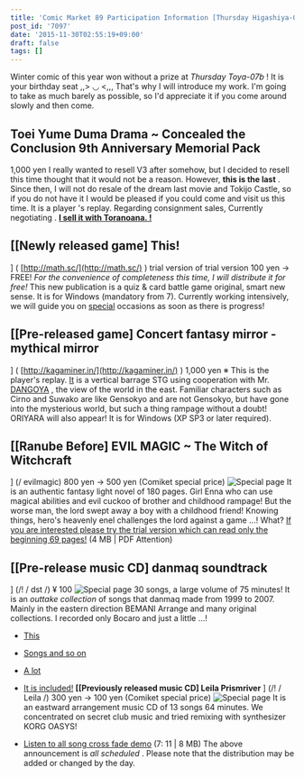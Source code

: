 ```yaml
---
title: 'Comic Market 89 Participation Information [Thursday Higashiya-07b]'
post_id: '7097'
date: '2015-11-30T02:55:19+09:00'
draft: false
tags: []
---
```


Winter comic of this year won without a prize at _Thursday Toya-07b_ ! It is your birthday seat ,,> ◡ <,,, That's why I will introduce my work. I'm going to take as much barely as possible, so I'd appreciate it if you come around slowly and then come.

## Toei Yume Duma Drama ~ Concealed the Conclusion 9th Anniversary Memorial Pack

1,000 yen I really wanted to resell V3 after somehow, but I decided to resell this time thought that it would not be a reason. However, **this is the last** . Since then, I will not do resale of the dream last movie and Tokijo Castle, so if you do not have it I would be pleased if you could come and visit us this time. It is a player 's replay. Regarding consignment sales, Currently negotiating . **[I sell it with Toranoana. !](http://www.toranoana.jp/mailorder/article/04/0030/38/09/040030380928.html)**

## \[\[Newly released game\] This!

\] ( [http://math.sc/](http://math.sc/) ) trial version of trial version 100 yen → FREE! _For the convenience of completeness this time, I will distribute it for free!_ This new publication is a quiz & card battle game original, smart new sense. It is for Windows (mandatory from 7). Currently working intensively, we will guide you on [special](http://math.sc/) occasions as soon as there is progress!

## \[\[Pre-released game\] Concert fantasy mirror - mythical mirror

\] ( [http://kagaminer.in/](http://kagaminer.in/) ) 1,000 yen ※ This is the player's replay. [It](http://dangoya.moo.jp/) is a vertical barrage STG using cooperation with Mr. [DANGOYA](http://dangoya.moo.jp/) , the view of the world in the east. Familiar characters such as Cirno and Suwako are like Gensokyo and are not Gensokyo, but have gone into the mysterious world, but such a thing rampage without a doubt! ORIYARA will also appear! It is for Windows (XP SP3 or later required).

## \[\[Ranube Before\] EVIL MAGIC ~ The Witch of Witchcraft

\] (/ evilmagic) 800 yen → 500 yen (Comiket special price) ![Special page](https://danmaq.com/wp-content/uploads/2012/11/em_POP.png) It is an authentic fantasy light novel of 180 pages. Girl Enna who can use magical abilities and evil cuckoo of brother and childhood rampage! But the worse man, the lord swept away a boy with a childhood friend! Knowing things, hero's heavenly enel challenges the lord against a game ...! What? [If you are interested please try the trial version which can read only the beginning 69 pages!](/filez/em_trial.pdf) (4 MB | PDF Attention)

## \[\[Pre-release music CD\] danmaq soundtrack

\] (/! / dst /) ¥ 100 ![Special page](https://danmaq.com/wp-content/uploads/2012/11/dst_jacket.png) 30 songs, a large volume of 75 minutes! It is an _outtake collection_ of songs that danmaq made from 1999 to 2007. Mainly in the eastern direction BEMANI Arrange and many original collections. I recorded only Bocaro and just a little ...!

*   [This](/!/dst/Hey!.mp3)
*   [Songs and so on](/filez/music/new_psm.mp3)
*   [A lot](/filez/music/pcb.mp3)
*   [It is included!](http://lama.danmaq.com/lamarisa/mp3/15.mp3) **\[\[Previously released music CD\] Leila Prismriver** \] (/! / Leila /) 300 yen → 100 yen (Comiket special price) ![Special page](https://danmaq.com/wp-content/uploads/2012/11/leila1-300x296.jpg) It is an eastward arrangement music CD of 13 songs 64 minutes. We concentrated on secret club music and tried remixing with synthesizer KORG OASYS!
    
*   [Listen to all song cross fade demo](/!/leila/x.mp3) (7: 11 | 8 MB) The above announcement is _all scheduled_ . Please note that the distribution may be added or changed by the day.